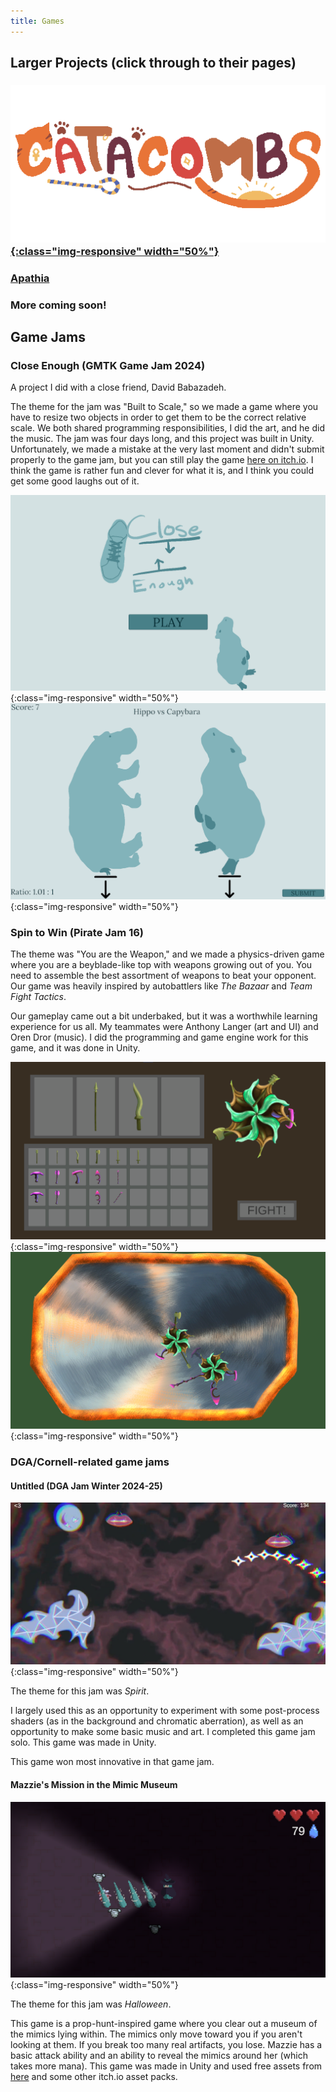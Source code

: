 ```yaml
---
title: Games
---
```

## Larger Projects (click through to their pages)
### [![Catacombs](/assets/catacombs.png){:class="img-responsive" width="50%"}](/games/catacombs/catacombs.html)
### [Apathia](/games/apathia/apathia.html)
### More coming soon!
## Game Jams
### Close Enough (GMTK Game Jam 2024)
A project I did with a close friend, David Babazadeh.

The theme for the jam was "Built to Scale," so we made a game where you have to resize two objects in order to get them to be the correct relative scale. We both shared programming responsibilities, I did the art, and he did the music. The jam was four days long, and this project was built in Unity. Unfortunately, we made a mistake at the very last moment and didn't submit properly to the game jam, but you can still play the game [here on itch.io](https://summedup.itch.io/close-enough). I think the game is rather fun and clever for what it is, and I think you could get some good laughs out of it.


![close_enough_title_screen](/assets/close_enough_title.png){:class="img-responsive" width="50%"}
![close_enough_hippo_v_capybara](/assets/close_enough_round_2.png){:class="img-responsive" width="50%"}

### Spin to Win (Pirate Jam 16)
The theme was "You are the Weapon," and we made a physics-driven game where you are a beyblade-like top with weapons growing out of you. You need to assemble the best assortment of weapons to beat your opponent. Our game was heavily inspired by autobattlers like *The Bazaar* and *Team Fight Tactics*.

Our gameplay came out a bit underbaked, but it was a worthwhile learning experience for us all. My teammates were Anthony Langer (art and UI) and Oren Dror (music). I did the programming and game engine work for this game, and it was done in Unity.

![spin_to_win_menu](/assets/spin_to_win_menu.png){:class="img-responsive" width="50%"}
![spin_to_win_gameplay](/assets/spin_to_win_gameplay.png){:class="img-responsive" width="50%"}

### DGA/Cornell-related game jams
#### Untitled (DGA Jam Winter 2024-25)
![untitled](/assets/runner_screenshot.png){:class="img-responsive" width="50%"}

The theme for this jam was *Spirit*.

I largely used this as an opportunity to experiment with some post-process shaders (as in the background and chromatic aberration), as well as an opportunity to make some basic music and art. I completed this game jam solo. This game was made in Unity.

This game won most innovative in that game jam.

#### Mazzie's Mission in the Mimic Museum
![mazzies_mimic_museum](/assets/mazzie_attack.png){:class="img-responsive" width="50%"}

The theme for this jam was *Halloween*.

This game is a prop-hunt-inspired game where you clear out a museum of the mimics lying within. The mimics only move toward you if you aren't looking at them. If you break too many real artifacts, you lose. Mazzie has a basic attack ability and an ability to reveal the mimics around her (which takes more mana). This game was made in Unity and used free assets from [here](https://9e0.itch.io/witches-pack) and some other itch.io asset packs.